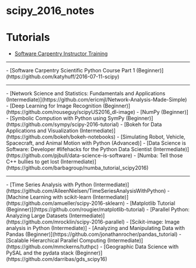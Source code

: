 # scipy_2016_notes

# Tutorials

- [Software Carpentry Instructor Training](https://swcarpentry.github.io/instructor-training/)
<hr>
- [Software Carpentry Scientific Python Course Part 1 (Beginner)](https://github.com/katyhuff/2016-07-11-scipy)
<hr>
- [Network Science and Statistics: Fundamentals and Applications (Intermediate)](https://github.com/ericmjl/Network-Analysis-Made-Simple)
- [Deep Learning for Image Recognition (Beginner)](https://github.com/rouseguy/scipyUS2016_dl-image)
- [NumPy (Beginner)]
- [Symbolic Compution with Python using SymPy (Beginner)](https://github.com/sympy/scipy-2016-tutorial)
- [Bokeh for Data Applications and Visualization (Intermediate)](https://github.com/bokeh/bokeh-notebooks)
- [Simulating Robot, Vehicle, Spacecraft, and Animal Motion with Python (Advanced)]
- [Data Science is Software: Developer #lifehacks for the Python Data Scientist (Intermediate)](https://github.com/pjbull/data-science-is-software)
- [Numba: Tell those C++ bullies to get lost (Intermediate)](https://github.com/barbagroup/numba_tutorial_scipy2016)
<hr>
- [Time Series Analysis with Python (Intermediate)](https://github.com/AileenNielsen/TimeSeriesAnalysisWithPython)
- [Machine Learning with scikit-learn (Intermediate)](https://github.com/amueller/scipy-2016-sklearn)
- [Matplotlib Tutorial (Beginner)](https://github.com/rougier/matplotlib-tutorial)
- [Parallel Python: Analyzing Large Datasets (Intermediate)](https://github.com/mrocklin/scipy-2016-parallel)
- [Scikit-image: Image analysis in Python (Intermediate)]
- [Analyzing and Manipulating Data with Pandas (Beginner)](https://github.com/jonathanrocher/pandas_tutorial)
- [Scalable Hierarchical Parallel Computing (Intermediate)](https://github.com/mmckerns/tuthpc)
- [Geographic Data Science with PySAL and the pydata stack (Beginner)](https://github.com/darribas/gds_scipy16)

